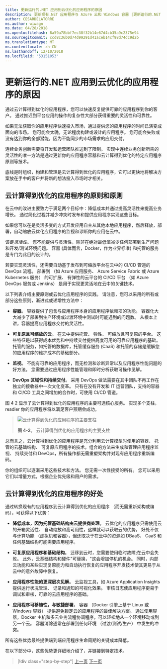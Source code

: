 ```yaml
---
title: 更新运行的.NET 应用到云优化的应用程序的原因
description: 更新现有.NET 应用程序与 Azure 云和 Windows 容器 |更新运行的.NET 应用到云优化的应用程序的原因
author: CESARDELATORRE
ms.author: wiwagn
ms.date: 04/28/2018
ms.openlocfilehash: 8a59a78bbf7ec38f32b14e67d4cb35a9c2375e94
ms.sourcegitcommit: ccd8c36b0d74d99291d41aceb14cf98d74dc9d2b
ms.translationtype: MT
ms.contentlocale: zh-CN
ms.lasthandoff: 12/10/2018
ms.locfileid: "53151053"
---
```

# <a name="reasons-to-modernize-existing-net-apps-to-cloud-optimized-applications"></a>更新运行的.NET 应用到云优化的应用程序的原因

通过云计算得到优化的应用程序，您可以快速反复提供可靠的应用程序到你的客户。 通过推迟到平台应用的操作的复杂性大部分获得重要的灵活性和可靠性。

如果无法获取你的应用程序快速投入市场，通过提供您的应用程序的时间已演变成面向的市场。 您可能会太晚，无论程度构建或设计的应用程序。 您可能会失败或没有达到你的全部潜能，因为不能同步的市场需求的应用交付。

连续业务创新需要将开发和运营团队推送到了限制。 实现中连续业务创新所需的灵活性的唯一方法是通过更新你的应用程序容器和云计算得到优化的特定应用程序原则等技术。

底线是时组织，构建和管理是云计算得到优化的应用程序，它可以更快地将解决方案放在手中的客户并将新的想法投入市场时才相关。

## <a name="cloud-optimized-application-principles-and-tenets"></a>云计算得到优化的应用程序的原则和原则 

在云中的改进主要致力于满足两个目标中：降低成本并通过提高灵活性来提高业务增长。 通过简化过程并减少冲突时发布和提供应用程序实现这些目标。

如果您可以在是灵活多变的方式开发应用自主从其他本地应用程序，然后释放，部署，自动缩放云优化应用程序的监视和诊断你的应用在云中。

该键*灵活性*。 您不能提供与灵活性，除非在绝对最低值减少任何部署到生产问题和开发/测试环境问题。 容器 (具体而言，Docker，作为业界标准) 和托管的服务是专门为此目的设计的。

若要实现灵活性，还需要自动基于发布到可缩放平台在云中的 CI/CD 管道的 DevOps 流程。 部署到 （如 Azure 应用服务、 Azure Service Fabric 或 Azure Kubernetes 服务） 的可扩展、 有弹性的云平台的 CI/CD 平台 （如 Azure DevOps 服务或 Jenkins） 是用于实现更灵活地在云中的关键技术。

以下列表介绍主要原则或云优化应用程序的实践。 请注意，您可以采用的所有或部分这些原则，渐进式或递增性方法中：

-   **容器**。 容器提供了包含与应用程序本身的应用程序依赖项的功能。 容器化大大减少了部署到生产环境或过渡环境中测试时可能遇到的问题数。 从根本上讲，容器提高应用程序交付的灵活性。

-   **可复原且可缩放的云**。 在云中提供托管、 弹性、 可缩放且可复原的平台。 这些特征是以获得成本优势和中持续交付提供高度可用的可靠应用程序的基础。 托管的服务，如托管的数据库，托管缓存服务 (CaaS) 和托管的存储是缓解您的应用程序的维护成本的基础部分。

-   **监视**。 不能有可靠的应用程序，而无检测和诊断异常以及应用程序性能问题的好方法。 您需要通过应用程序性能管理和即时分析获取可操作见解。

-   **DevOps 区域性和持续交付**。 采用 DevOps 做法需要在其中团队不再工作在独立的接收器中一次文化变革。 只有在没有开发和 IT 运营团队，支持的容器和 CI/CD 工具之间增加的合作时，可使用 CI/CD 管道。

图 4 2 显示了云计算得到优化的应用程序的主要可选核心服务。 实现多个支柱，readier 你的应用程序将以满足客户预期会成功。

> ![云计算得到优化的应用程序的主要支柱](./media/image2.png)
>
> **图 4-2**。 云计算得到优化的应用程序的主要支柱

总而言之，云计算得到优化的应用程序是充分利用云计算模型时使用的容器、 托管的云基础结构、 可复原应用程序的技术，组合的方法来生成和管理应用程序监视、 持续交付和 DevOps，所有操作都无需重塑架构并对现有应用程序重新编码。

你的组织可以逐渐采用这些技术和方法。 您无需一次性接受的所有。 您可以采用它们以增量方式，根据企业优先级和用户的需求。

## <a name="benefits-of-a-cloud-optimized-application"></a>云计算得到优化的应用程序的好处

通过转换现有的应用程序到云计算得到优化的应用程序 （而无需重新架构或编码），可获得以下优势：

-   **降低成本，因为托管基础结构由云提供商处理**。 云优化的应用程序只需使用云的开箱灵活性、 自动缩放和高可用性，这样就可以获取云的优势。 好处不仅与计算功能 （虚拟机和容器），但还取决于在云中的资源如 DBaaS、 CaaS 和任何基础结构可能需要应用程序。

-   **可复原应用程序和基础结构**。 迁移到云时，您需要使用临时故障;在云中会失败。 此外，云基础结构和硬件"可替换，"这会增加停机的机会。 同时，内部云功能和某些实现复原能力和自动执行恢复的应用程序开发技术使其更易于从云中的意外故障中恢复。

-   **应用程序性能的更深层次见解**。 云监视工具，如 Azure Application Insights 提供运行状况管理、 记录和通知的可视化效果。 审核日志使应用程序更易于调试和审核，可靠的云应用程序的基础。

-   **应用程序可移植性，与敏捷部署**。 容器 （Docker 引擎上基于 Linux 或 Windows 容器） 提供避免锁定云的应用程序的最佳解决方案。 通过使用容器，Docker 主机和多云业务流程协调程序，可以轻松地从一个环境移动或到另一个云。 容器消除通常在部署到任何环境 （过渡/测试/生产） 中发生的冲突。

所有这些优势最终提供端到端应用程序生命周期的关键成本降低。

在以下部分中，这些优势更详细地介绍了，并链接到特定技术。

>[!div class="step-by-step"]
>[上一页](index.md)
>[下一页](microsoft-technologies-in-cloud-optimized-applications.md)